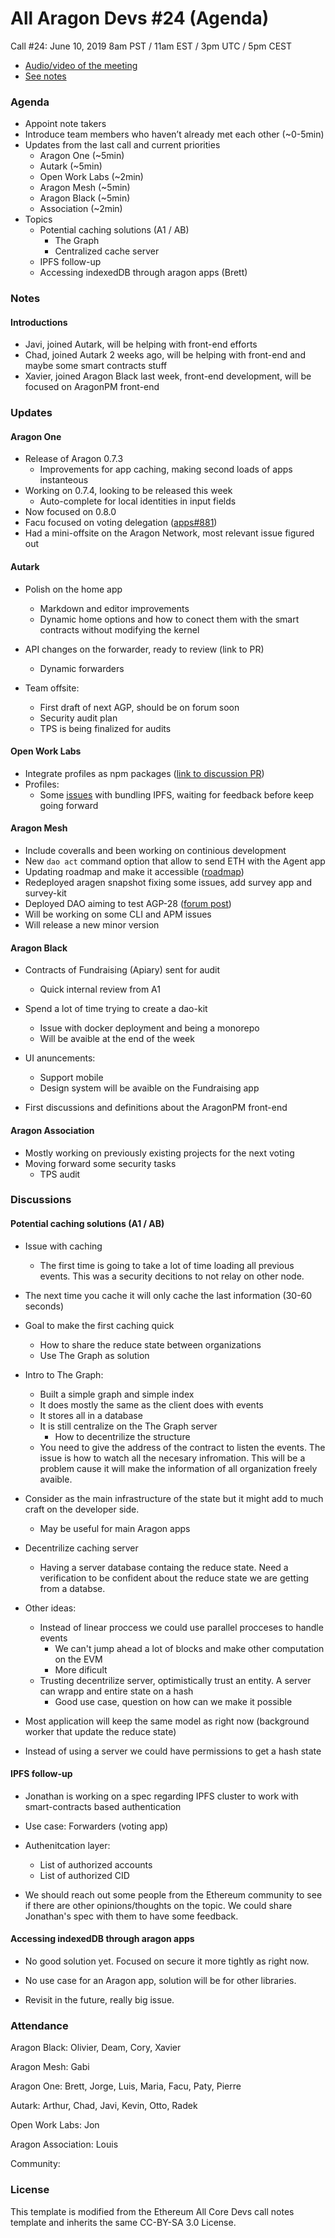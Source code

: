 

# All Aragon Devs #24 (Agenda)
Call #24: June 10, 2019 8am PST / 11am EST / 3pm UTC / 5pm CEST

- [Audio/video of the meeting](https://youtu.be/2nUfavnsLe8)
- [See notes](#notes)

### Agenda
* Appoint note takers
* Introduce team members who haven’t already met each other (~0-5min)
* Updates from the last call and current priorities
    * Aragon One (~5min)
    * Autark (~5min)
    * Open Work Labs (~2min)
    * Aragon Mesh (~5min)
    * Aragon Black (~5min)
    * Association (~2min)
* Topics
    * Potential caching solutions (A1 / AB)
        * The Graph
        * Centralized cache server
    * IPFS follow-up
    * Accessing indexedDB through aragon apps (Brett)

### Notes

#### Introductions
 - Javi, joined Autark, will be helping with front-end efforts 
 - Chad, joined Autark 2 weeks ago, will be helping with front-end and maybe some smart contracts stuff 
 - Xavier, joined Aragon Black last week, front-end development, will be focused on AragonPM front-end

### Updates

#### Aragon One

- Release of Aragon 0.7.3
    - Improvements for app caching, making second loads of apps instanteous
- Working on 0.7.4, looking to be released this week
    - Auto-complete for local identities in input fields
- Now focused on 0.8.0
- Facu focused on voting delegation ([apps#881](https://github.com/aragon/aragon-apps/pull/881))
- Had a mini-offsite on the Aragon Network, most relevant issue figured out

#### Autark
- Polish on the home app
    - Markdown and editor improvements
    - Dynamic home options and how to conect them with the smart contracts without modifying the kernel

- API changes on the forwarder, ready to review (link to PR)
    - Dynamic forwarders
 
- Team offsite:
    - First draft of next AGP, should be on forum soon
    - Security audit plan
    - TPS is being finalized for audits

#### Open Work Labs
- Integrate profiles as npm packages ([link to discussion PR](https://github.com/aragon/aragon/pull/810))
- Profiles:
    - Some [issues](https://github.com/AutarkLabs/aragon-profile/issues/1) with bundling IPFS, waiting for feedback before keep going forward

#### Aragon Mesh

- Include coveralls and been working on continious development
- New `dao act` command option that allow to send ETH with the Agent app
- Updating roadmap and make it accessible ([roadmap](https://github.com/aragon/aragon-cli/blob/update-roadmap/docs-internal/Roadmap.md))
- Redeployed aragen snapshot fixing some issues, add survey app and survey-kit
- Deployed DAO aiming to test AGP-28 ([forum post](https://forum.aragon.org/t/test-organization-for-decentralizing-aragonpm-eth-agp-28/1029))
- Will be working on some CLI and APM issues
- Will release a new minor version

#### Aragon Black
- Contracts of Fundraising (Apiary) sent for audit
    - Quick internal review from A1

- Spend a lot of time trying to create a dao-kit 
    - Issue with docker deployment and being a monorepo
    - Will be avaible at the end of the week

- UI anuncements:
    - Support mobile
    - Design system will be avaible on the Fundraising app

- First discussions and definitions about the AragonPM front-end

#### Aragon Association

- Mostly working on previously existing projects for the next voting 
- Moving forward some security tasks
    - TPS audit

### Discussions 

#### Potential caching solutions (A1 / AB)
- Issue with caching
    - The first time is going to take a lot of time loading all previous events. This was a security decitions to not relay on other node.

- The next time you cache it will only cache the last information (30-60 seconds)
- Goal to make the first caching quick
    - How to share the reduce state between organizations
    - Use The Graph as solution

- Intro to The Graph:
    - Built a simple graph and simple index
    - It does mostly the same as the client does with events
    - It stores all in a database
    - It is still centralize on the The Graph server
        - How to decentrilize the structure
    - You need to give the address of the contract to listen the events. The issue is how to watch all the necesary infromation. This will be a problem cause it will make the information of all organization freely avaible.

- Consider as the main infrastructure of the state but it might add to much craft on the developer side.
    - May be useful for main Aragon apps

- Decentrilize caching server
    - Having a server database containg the reduce state. Need a verification to be confident about the reduce state we are getting from a databse.

- Other ideas:
    - Instead of linear proccess we could use parallel procceses to handle events
        - We can't jump ahead a lot of blocks and make other computation on the EVM
        - More dificult 
    - Trusting decentrilize server, optimistically trust an entity. A server can wrapp and entire state on a hash
        - Good use case, question on how can we make it possible

- Most application will keep the same model as right now (background worker that update the reduce state)

- Instead of using a server we could have permissions to get a hash state

#### IPFS follow-up

- Jonathan is working on a spec regarding IPFS cluster to work with smart-contracts based authentication

- Use case: Forwarders (voting app)

- Authenitcation layer:
    - List of authorized accounts
    - List of authorized CID

- We should reach out some people from the Ethereum community to see if there are other opinions/thoughts on the topic. We could share Jonathan's spec with them to have some feedback.

#### Accessing indexedDB through aragon apps

- No good solution yet. Focused on secure it more tightly as right now.

- No use case for an Aragon app, solution will be for other libraries.

- Revisit in the future, really big issue.

### Attendance

Aragon Black: Olivier, Deam, Cory, Xavier

Aragon Mesh: Gabi

Aragon One: Brett, Jorge, Luis, Maria, Facu, Paty, Pierre

Autark: Arthur, Chad, Javi, Kevin, Otto, Radek

Open Work Labs: Jon

Aragon Association: Louis

Community:

### License
This template is modified from the Ethereum All Core Devs call notes template and inherits the same CC-BY-SA 3.0 License.
